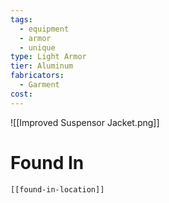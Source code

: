 ```yaml
---
tags:
  - equipment
  - armor
  - unique
type: Light Armor
tier: Aluminum
fabricators:
  - Garment
cost:
---
```

![[Improved Suspensor Jacket.png]]
# Found In
```meta-bind-embed
[[found-in-location]]
```